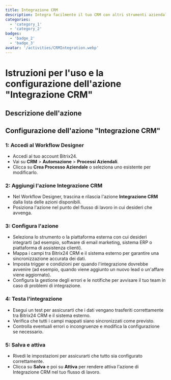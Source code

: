 ```yaml
---
title: Integrazione CRM
description: Integra facilmente il tuo CRM con altri strumenti aziendali.
categories: 
  - 'category_1'
  - 'category_2'
badges: 
  - 'badge_2'
  - 'badge_3'
avatar: '/activities/CRMIntegration.webp'
---
```

# Istruzioni per l'uso e la configurazione dell'azione "Integrazione CRM"

## Descrizione dell'azione

## **Configurazione dell'azione "Integrazione CRM"**

### 1: Accedi al Workflow Designer
- Accedi al tuo account Bitrix24.
- Vai su **CRM** > **Automazione** > **Processi Aziendali**.
- Clicca su **Crea Processo Aziendale** o seleziona uno esistente per modificarlo.

### 2: Aggiungi l'azione Integrazione CRM
- Nel Workflow Designer, trascina e rilascia l'azione **Integrazione CRM** dalla lista delle azioni disponibili.
- Posiziona l'azione nel punto del flusso di lavoro in cui desideri che avvenga.

### 3: Configura l'azione
- Seleziona lo strumento o la piattaforma esterna con cui desideri integrarti (ad esempio, software di email marketing, sistema ERP o piattaforma di assistenza clienti).
- Mappa i campi tra Bitrix24 CRM e il sistema esterno per garantire una sincronizzazione accurata dei dati.
- Imposta trigger e condizioni per quando l'integrazione dovrebbe avvenire (ad esempio, quando viene aggiunto un nuovo lead o un'affare viene aggiornato).
- Configura la gestione degli errori e le notifiche per avvisare il tuo team in caso di problemi di integrazione.

### 4: Testa l'integrazione
- Esegui un test per assicurarti che i dati vengano trasferiti correttamente tra Bitrix24 CRM e il sistema esterno.
- Verifica che tutti i campi mappati siano sincronizzati come previsto.
- Controlla eventuali errori o incongruenze e modifica la configurazione se necessario.

### 5: Salva e attiva
- Rivedi le impostazioni per assicurarti che tutto sia configurato correttamente.
- Clicca su **Salva** e poi su **Attiva** per rendere attiva l'azione di Integrazione CRM nel tuo flusso di lavoro.